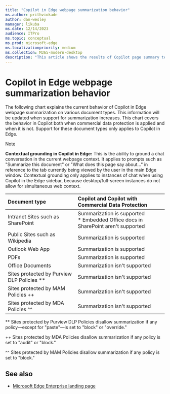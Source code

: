 ```yaml
---
title: "Copilot in Edge webpage summarization behavior"
ms.author: prithviokade
author: dan-wesley
manager: likuba
ms.date: 12/14/2023
audience: ITPro
ms.topic: conceptual
ms.prod: microsoft-edge
ms.localizationpriority: medium
ms.collection: M365-modern-desktop
description: "This article shows the results of Copilot page summary tests."
---
```


# Copilot in Edge webpage summarization behavior

The following chart explains the current behavior of Copilot in Edge webpage summarization on various document types. This information will be updated when support for summarization increases. This chart covers the behavior in Copilot both when commercial data protection is applied and when it is not. Support for these document types only applies to Copilot in Edge.

> [!NOTE]
> **Contextual grounding in Copilot in Edge:** This is the ability to ground a chat conversation in the current webpage context. It applies to prompts such as "Summarize this document" or "What does this page say about…" in reference to the tab currently being viewed by the user in the main Edge window. Contextual grounding only applies to instances of chat when using Copilot in the Edge sidebar, because desktop/full-screen instances do not allow for simultaneous web context.

| Document type | Copilot and Copilot with Commercial Data Protection |
|:-----|:-----|
| Intranet Sites such as SharePoint | Summarization is supported<br>\* Embedded Office docs in SharePoint aren't supported |
| Public Sites such as Wikipedia    | Summarization is supported |
| Outlook Web App                   | Summarization is supported |
| PDFs                               | Summarization is supported |
| Office Documents                  | Summarization isn't supported |
| Sites protected by Purview DLP Policies ** | Summarization isn't supported |
| Sites protected by MAM Policies ++   |  Summarization isn't supported |
| Sites protected by MDA Policies ^^ | Summarization isn't supported |

** Sites protected by Purview DLP Policies disallow summarization if any policy&mdash;except for "paste"&mdash;is set to "block" or "override."

++ Sites protected by MDA Policies disallow summarization if any policy is set to "audit" or "block."

^^ Sites protected by MAM Policies disallow summarization if any policy is set to "block."

## See also

- [Microsoft Edge Enterprise landing page](https://aka.ms/EdgeEnterprise)
